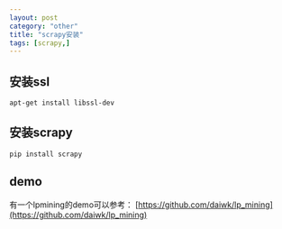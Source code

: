 ```yaml
---
layout: post
category: "other"
title: "scrapy安装"
tags: [scrapy,]
---
```


## 安装ssl

```
apt-get install libssl-dev
```

## 安装scrapy

```
pip install scrapy
```

## demo

有一个lpmining的demo可以参考：
[https://github.com/daiwk/lp_mining](https://github.com/daiwk/lp_mining)

